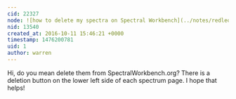 ```yaml
---
cid: 22327
node: ![how to delete my spectra on Spectral Workbench](../notes/redleon/10-09-2016/how-to-remove-range-uploaded-by-mistake)
nid: 13540
created_at: 2016-10-11 15:46:21 +0000
timestamp: 1476200781
uid: 1
author: warren
---
```


Hi, do you mean delete them from SpectralWorkbench.org? There is a deletion button on the lower left side of each spectrum page. I hope that helps!